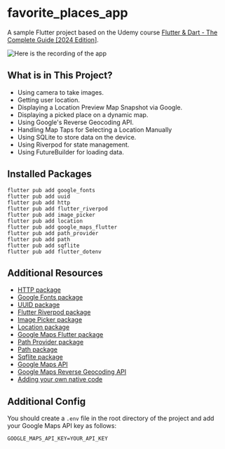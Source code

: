# favorite_places_app

A sample Flutter project based on the Udemy course [Flutter & Dart - The Complete Guide [2024 Edition]](https://www.udemy.com/course/fluhttps://www.udemy.com/course/learn-flutter-dart-to-build-ios-android-apps/).

![Here is the recording of the app](recording.gif)

## What is in This Project?

* Using camera to take images.
* Getting user location.
* Displaying a Location Preview Map Snapshot via Google.
* Displaying a picked place on a dynamic map.
* Using Google's Reverse Geocoding API.
* Handling Map Taps for Selecting a Location Manually
* Using SQLite to store data on the device. 
* Using Riverpod for state management.
* Using FutureBuilder for loading data.

## Installed Packages

```shell
flutter pub add google_fonts
flutter pub add uuid
flutter pub add http
flutter pub add flutter_riverpod
flutter pub add image_picker
flutter pub add location
flutter pub add google_maps_flutter
flutter pub add path_provider
flutter pub add path
flutter pub add sqflite
flutter pub add flutter_dotenv
```

## Additional Resources

* [HTTP package](https://pub.dev/packages/http)
* [Google Fonts package](https://pub.dev/packages/google_fonts)
* [UUID package](https://pub.dev/packages/uuid)
* [Flutter Riverpod package](https://pub.dev/packages/flutter_riverpod)
* [Image Picker package](https://pub.dev/packages/image_picker)
* [Location package](https://pub.dev/packages/location)
* [Google Maps Flutter package](https://pub.dev/packages/google_maps_flutter)
* [Path Provider package](https://pub.dev/packages/path_provider)
* [Path package](https://pub.dev/packages/path)
* [Sqflite package](https://pub.dev/packages/sqflite)
* [Google Maps API](https://developers.google.com/maps/documentation/geocoding/start)
* [Google Maps Reverse Geocoding API](https://developers.google.com/maps/documentation/geocoding/requests-reverse-geocoding)
* [Adding your own native code](https://docs.flutter.dev/development/platform-integration/platform-channels)

## Additional Config
You should create a `.env` file in the root directory of the project and add your Google Maps API key as follows:

```shell
GOOGLE_MAPS_API_KEY=YOUR_API_KEY
```
